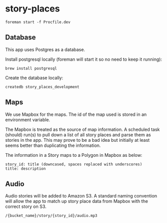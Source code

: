 story-places
============

`foreman start -f Procfile.dev`


Database
--------

This app uses Postgres as a database.

Install postgresql locally (foreman will start it so no need to keep it running):

`brew install postgresql`

Create the database locally:

`createdb story_places_development`

Maps
----

We use Mapbox for the maps. The id of the map used is stored in an environment variable.

The Mapbox is treated as the source of map information. A scheduled task (should) run(s) to pull down a list of all story places and parse them as stories in the app. This may prove to be a bad idea but initially at least seems better than duplicating the information.

The information in a Story maps to a Polygon in Mapbox as below:

```
story_id: title (downcased, spaces replaced with underscores)
title: description
```

Audio
-----

Audio stories will be added to Amazon S3. A standard naming convention will allow the app to match up story place data from Mapbox with the correct story on S3.

`/{bucket_name}/story/{story_id}/audio.mp3`
